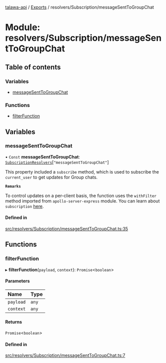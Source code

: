 [talawa-api](../README.md) / [Exports](../modules.md) / resolvers/Subscription/messageSentToGroupChat

# Module: resolvers/Subscription/messageSentToGroupChat

## Table of contents

### Variables

- [messageSentToGroupChat](resolvers_Subscription_messageSentToGroupChat.md#messagesenttogroupchat)

### Functions

- [filterFunction](resolvers_Subscription_messageSentToGroupChat.md#filterfunction)

## Variables

### messageSentToGroupChat

• `Const` **messageSentToGroupChat**: [`SubscriptionResolvers`](types_generatedGraphQLTypes.md#subscriptionresolvers)[``"messageSentToGroupChat"``]

This property included a `subscribe` method, which is used to
subscribe the `current_user` to get updates for Group chats.

**`Remarks`**

To control updates on a per-client basis, the function uses the `withFilter`
method imported from `apollo-server-express` module.
You can learn about `subscription` [here](https://www.apollographql.com/docs/apollo-server/data/subscriptions/).

#### Defined in

[src/resolvers/Subscription/messageSentToGroupChat.ts:35](https://github.com/PalisadoesFoundation/talawa-api/blob/095495b/src/resolvers/Subscription/messageSentToGroupChat.ts#L35)

## Functions

### filterFunction

▸ **filterFunction**(`payload`, `context`): `Promise`\<`boolean`\>

#### Parameters

| Name | Type |
| :------ | :------ |
| `payload` | `any` |
| `context` | `any` |

#### Returns

`Promise`\<`boolean`\>

#### Defined in

[src/resolvers/Subscription/messageSentToGroupChat.ts:7](https://github.com/PalisadoesFoundation/talawa-api/blob/095495b/src/resolvers/Subscription/messageSentToGroupChat.ts#L7)

